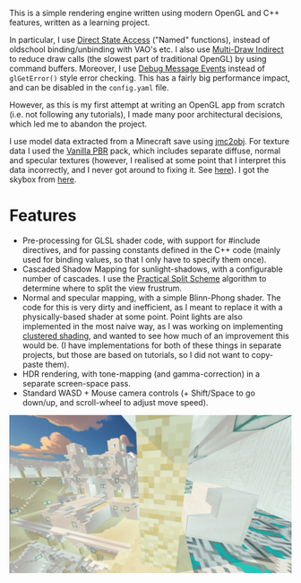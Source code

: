 This is a simple rendering engine written using modern OpenGL and C++ features, written as a learning project. 

In particular, I use [Direct State Access](https://github.com/fendevel/Guide-to-Modern-OpenGL-Functions) ("Named" functions), instead of oldschool binding/unbinding with VAO's etc. 
I also use [Multi-Draw Indirect](https://ktstephano.github.io/rendering/opengl/mdi) to reduce draw calls (the slowest part of traditional OpenGL) by using command buffers.
Moreover, I use [Debug Message Events](https://www.khronos.org/opengl/wiki/Debug_Output) instead of `glGetError()` style error checking. This has a fairly big performance impact,
and can be disabled in the `config.yaml` file.

However, as this is my first attempt at writing an OpenGL app from scratch (i.e. not following any tutorials), I made many poor architectural decisions, which led me to abandon the
project.

I use model data extracted from a Minecraft save using [jmc2obj](https://github.com/jmc2obj/j-mc-2-obj). For texture data I used the [Vanilla PBR](https://www.curseforge.com/minecraft/texture-packs/vanilla-pbr) pack, 
which includes separate diffuse, normal and specular textures (however, I realised at some point that I interpret this data incorrectly, and I never got around to fixing it. See [here](https://shaderlabs.org/wiki/LabPBR_Material_Standard)).
I got the skybox from [here](https://freestylized.com/skybox/sky_clouds_09/).

# Features

- Pre-processing for GLSL shader code, with support for #include directives, and for passing constants defined in the C++ code (mainly used for binding values, so that I only have to specify them once).
- Cascaded Shadow Mapping for sunlight-shadows, with a configurable number of cascades. I use the
[Practical Split Scheme](https://developer.nvidia.com/gpugems/gpugems3/part-ii-light-and-shadows/chapter-10-parallel-split-shadow-maps-programmable-gpus)
algorithm to determine where to split the view frustrum.
- Normal and specular mapping, with a simple Blinn-Phong shader. The code for this is very dirty and inefficient, as I meant to replace it with a physically-based shader at some point.
Point lights are also implemented in the most naive way, as I was working on implementing [clustered shading](https://www.aortiz.me/2018/12/21/CG.html), and wanted to see how much of an improvement this would be.
(I have implementations for both of these things in separate projects, but those are based on tutorials, so I did not want to copy-paste them).
- HDR rendering, with tone-mapping (and gamma-correction) in a separate screen-space pass.
- Standard WASD + Mouse camera controls (+ Shift/Space to go down/up, and scroll-wheel to adjust move speed).

<img width="1921" alt="CSM-screenshot" src="https://github.com/rrddr/TempleGL/blob/main/CSMexample1.png" title="Close and distant shadows of similar quality.">
